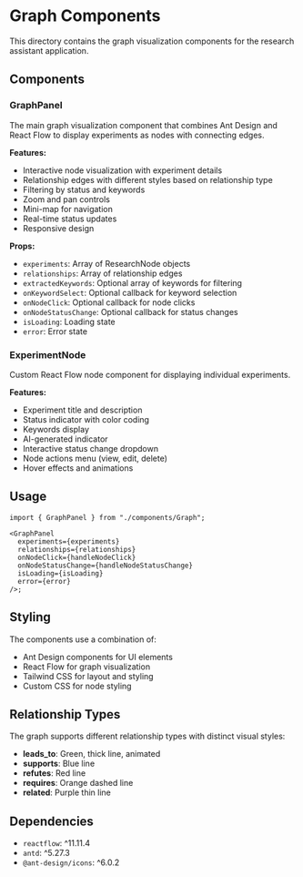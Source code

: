 # Graph Components

This directory contains the graph visualization components for the research assistant application.

## Components

### GraphPanel

The main graph visualization component that combines Ant Design and React Flow to display experiments as nodes with connecting edges.

**Features:**

- Interactive node visualization with experiment details
- Relationship edges with different styles based on relationship type
- Filtering by status and keywords
- Zoom and pan controls
- Mini-map for navigation
- Real-time status updates
- Responsive design

**Props:**

- `experiments`: Array of ResearchNode objects
- `relationships`: Array of relationship edges
- `extractedKeywords`: Optional array of keywords for filtering
- `onKeywordSelect`: Optional callback for keyword selection
- `onNodeClick`: Optional callback for node clicks
- `onNodeStatusChange`: Optional callback for status changes
- `isLoading`: Loading state
- `error`: Error state

### ExperimentNode

Custom React Flow node component for displaying individual experiments.

**Features:**

- Experiment title and description
- Status indicator with color coding
- Keywords display
- AI-generated indicator
- Interactive status change dropdown
- Node actions menu (view, edit, delete)
- Hover effects and animations

## Usage

```tsx
import { GraphPanel } from "./components/Graph";

<GraphPanel
  experiments={experiments}
  relationships={relationships}
  onNodeClick={handleNodeClick}
  onNodeStatusChange={handleNodeStatusChange}
  isLoading={isLoading}
  error={error}
/>;
```

## Styling

The components use a combination of:

- Ant Design components for UI elements
- React Flow for graph visualization
- Tailwind CSS for layout and styling
- Custom CSS for node styling

## Relationship Types

The graph supports different relationship types with distinct visual styles:

- **leads_to**: Green, thick line, animated
- **supports**: Blue line
- **refutes**: Red line
- **requires**: Orange dashed line
- **related**: Purple thin line

## Dependencies

- `reactflow`: ^11.11.4
- `antd`: ^5.27.3
- `@ant-design/icons`: ^6.0.2
